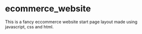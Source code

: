 # ecommerce_website
 This is a fancy eccommerce website start page layout made using javascript, css and html.
 
